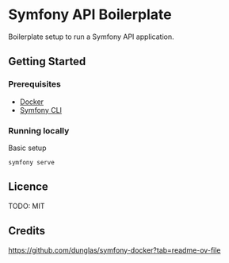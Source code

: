 # Symfony API Boilerplate

Boilerplate setup to run a Symfony API application. 

## Getting Started

### Prerequisites 

- [Docker](https://www.docker.com/get-started/)
- [Symfony CLI](https://symfony.com/doc/current/setup/symfony_cli.html)

### Running locally

Basic setup

```
symfony serve
```

## Licence

TODO: MIT

## Credits

https://github.com/dunglas/symfony-docker?tab=readme-ov-file
